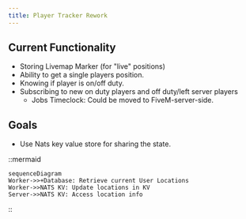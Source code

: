 ```yaml
---
title: Player Tracker Rework
---
```


## Current Functionality

- Storing Livemap Marker (for "live" positions)
- Ability to get a single players position.
- Knowing if player is on/off duty.
- Subscribing to new on duty players and off duty/left server players
  - Jobs Timeclock: Could be moved to FiveM-server-side.

## Goals

- Use Nats key value store for sharing the state.

::mermaid
```mermaid
sequenceDiagram
Worker->>+Database: Retrieve current User Locations
Worker->>NATS KV: Update locations in KV
Server->>NATS KV: Access location info
```
::
